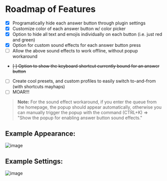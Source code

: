 # Roadmap of Features
- [x] Programatically hide each answer button through plugin settings
- [x] Customize color of each answer button w/ color picker
- [x] Option to hide all text and emojis individually on each button (i.e. just red and green)
- [x] Option for custom sound effects for each answer button press
- [ ] Allow the above sound effects to work offline, without popup workaround
- ~~[ ] Option to show the keyboard shortcut currently bound for an answer button~~
- [ ] Create cool presets, and custom profiles to easily switch to-and-from (with shortcuts mayhaps)
- [ ] MOAR!!!

> **Note:** For the sound effect workaround, if you enter the queue from the homepage, the popup should appear automatically, otherwise you can manually trigger the popup with the command (CTRL+K) => "Show the popup for enabling answer button sound effects."

## Example Appearance:
![image](https://github.com/user-attachments/assets/b2f32ddc-49b7-43ab-90c8-cfc8fa116309)

## Example Settings:
![image](https://github.com/user-attachments/assets/f443eae3-6651-451f-a7e5-e62a9c035eab)
